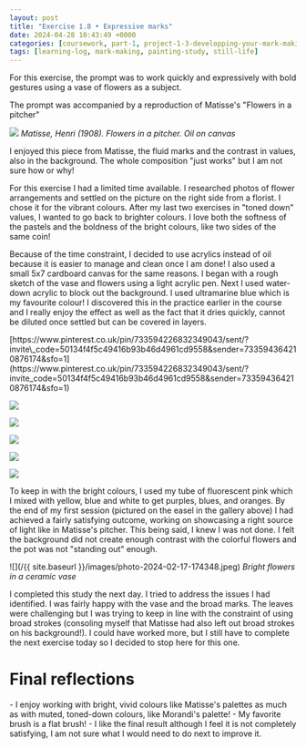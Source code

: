 ```yaml
---
layout: post
title: "Exercise 1.8 • Expressive marks"
date: 2024-04-28 10:43:49 +0000
categories: [coursework, part-1, project-1-3-developping-your-mark-making]
tags: [learning-log, mark-making, painting-study, still-life]
---
```


For this exercise, the prompt was to work quickly and expressively with bold gestures using a vase of flowers as a subject.

<!-- /wp:paragraph --><!-- wp:paragraph -->

The prompt was accompanied by a reproduction of Matisse's "Flowers in a pitcher"

<!-- /wp:paragraph --><!-- wp:image {"align":"center","sizeSlug":"large"} -->
![](https://uploads1.wikiart.org/images/henri-matisse/flowers-in-a-pitcher-1908.jpg!Large.jpg)
_Matisse, Henri (1908). Flowers in a pitcher. Oil on canvas_
<!-- /wp:image --><!-- wp:paragraph -->

I enjoyed this piece from Matisse, the fluid marks and the contrast in values, also in the background. The whole composition "just works" but I am not sure how or why!

<!-- /wp:paragraph --><!-- wp:columns -->
<!-- wp:column {"width":"66.66%"} -->
<!-- wp:paragraph -->

For this exercise I had a limited time available. I researched photos of flower arrangements and settled on the picture on the right side from a florist. I chose it for the vibrant colours. After my last two exercises in "toned down" values, I wanted to go back to brighter colours. I love both the softness of the pastels and the boldness of the bright colours, like two sides of the same coin!

<!-- /wp:paragraph --><!-- wp:paragraph -->

Because of the time constraint, I decided to use acrylics instead of oil because it is easier to manage and clean once I am done! I also used a small 5x7 cardboard canvas for the same reasons. I began with a rough sketch of the vase and flowers using a light acrylic pen. Next I used water-down acrylic to block out the background. I used ultramarine blue which is my favourite colour! I discovered this in the practice earlier in the course and I really enjoy the effect as well as the fact that it dries quickly, cannot be diluted once settled but can be covered in layers.

<!-- /wp:paragraph -->
<!-- /wp:column --><!-- wp:column {"width":"33.33%"} -->
<!-- wp:jetpack/pinterest {"url":"https://www.pinterest.co.uk/pin/733594226832349043/sent/?invite_code=50134f4f5c49416b93b46d4961cd9558\u0026sender=733594364210876174\u0026sfo=1"} -->[https://www.pinterest.co.uk/pin/733594226832349043/sent/?invite\_code=50134f4f5c49416b93b46d4961cd9558&sender=733594364210876174&sfo=1](https://www.pinterest.co.uk/pin/733594226832349043/sent/?invite_code=50134f4f5c49416b93b46d4961cd9558&sender=733594364210876174&sfo=1)<!-- /wp:jetpack/pinterest -->
<!-- /wp:column -->
<!-- /wp:columns --><!-- wp:jetpack/tiled-gallery {"columnWidths":[["33.33333","33.33333","33.33333"],["42.87224","57.12776"]],"ids":[739,740,741,742,743]} -->

![](https://i1.wp.com/oca-wp-journals.s3.eu-west-2.amazonaws.com/wp-content/uploads/sites/5355/2024/04/IMG_4260-scaled.jpeg?ssl=1)

![](https://i0.wp.com/oca-wp-journals.s3.eu-west-2.amazonaws.com/wp-content/uploads/sites/5355/2024/04/IMG_4341-scaled.jpeg?ssl=1)

![](https://i0.wp.com/oca-wp-journals.s3.eu-west-2.amazonaws.com/wp-content/uploads/sites/5355/2024/04/IMG_4339-scaled.jpeg?ssl=1)

![](https://i0.wp.com/oca-wp-journals.s3.eu-west-2.amazonaws.com/wp-content/uploads/sites/5355/2024/04/IMG_4344-scaled.jpeg?ssl=1)

![](https://i1.wp.com/oca-wp-journals.s3.eu-west-2.amazonaws.com/wp-content/uploads/sites/5355/2024/04/IMG_4416-scaled.jpeg?ssl=1)

<!-- /wp:jetpack/tiled-gallery --><!-- wp:paragraph -->

To keep in with the bright colours, I used my tube of fluorescent pink which I mixed with yellow, blue and white to get purples, blues, and oranges. By the end of my first session (pictured on the easel in the gallery above) I had achieved a fairly satisfying outcome, working on showcasing a right source of light like in Matisse's pitcher. This being said, I knew I was not done. I felt the background did not create enough contrast with the colorful flowers and the pot was not "standing out" enough.

<!-- /wp:paragraph --><!-- wp:image {"id":744,"sizeSlug":"full","linkDestination":"none"} -->
![](/{{ site.baseurl }}/images/photo-2024-02-17-174348.jpeg)
_Bright flowers in a ceramic vase_
<!-- /wp:image --><!-- wp:paragraph -->

I completed this study the next day. I tried to address the issues I had identified. I was fairly happy with the vase and the broad marks. The leaves were challenging but I was trying to keep in line with the constraint of using broad strokes (consoling myself that Matisse had also left out broad strokes on his background!). I could have worked more, but I still have to complete the next exercise today so I decided to stop here for this one.

<!-- /wp:paragraph --><!-- wp:heading {"level":1} -->
# Final reflections
<!-- /wp:heading --><!-- wp:list -->
<!-- wp:list-item -->- I enjoy working with bright, vivid colours like Matisse's palettes as much as with muted, toned-down colours, like Morandi's palette!
<!-- /wp:list-item --><!-- wp:list-item -->- My favorite brush is a flat brush!
<!-- /wp:list-item --><!-- wp:list-item -->- I like the final result although I feel it is not completely satisfying, I am not sure what I would need to do next to improve it.
<!-- /wp:list-item -->
<!-- /wp:list --><!-- wp:heading {"level":1} -->
#  
<!-- /wp:heading -->